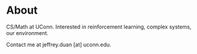 # About

CS/Math at UConn. Interested in reinforcement learning, complex systems, our environment. 

Contact me at jeffrey.duan [at] uconn.edu.

